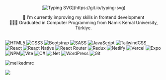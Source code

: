 <div align="center">

[![Typing SVG](https://jay-website-personal-65b76d6e8318.herokuapp.com?font=&weight=500&size=35&duration=4000&pause=1000&color=881337&center=true&vCenter=true&random=false&width=435&lines=Hi+There!+%F0%9F%91%8B%F0%9F%8F%BB;I'm+Melike+Demirci!)](https://git.io/typing-svg)

🔭 I’m currently improving my skills in frontend development  
👩🏻‍💻 Graduated in Computer Programming from Namık Kemal University, Türkiye.  
<br>
</div>

 ![HTML5](https://img.shields.io/badge/html5-%23E34F26.svg?style=for-the-badge&logo=html5&logoColor=white) ![CSS3](https://img.shields.io/badge/css3-%231572B6.svg?style=for-the-badge&logo=css3&logoColor=white) ![Bootstrap](https://img.shields.io/badge/Bootstrap-%23563D7C.svg?style=for-the-badge&logo=bootstrap&logoColor=white) ![SASS](https://img.shields.io/badge/SASS-%23CC6699.svg?style=for-the-badge&logo=sass&logoColor=white) ![JavaScript](https://img.shields.io/badge/javascript-%23323330.svg?style=for-the-badge&logo=javascript&logoColor=%23F7DF1E) ![TailwindCSS](https://img.shields.io/badge/tailwindcss-%2338B2AC.svg?style=for-the-badge&logo=tailwind-css&logoColor=white) ![React](https://img.shields.io/badge/react-%2320232a.svg?style=for-the-badge&logo=react&logoColor=%2361DAFB) ![React Native](https://img.shields.io/badge/react_native-%2320232a.svg?style=for-the-badge&logo=react&logoColor=%2361DAFB) ![React Router](https://img.shields.io/badge/React_Router-CA4245?style=for-the-badge&logo=react-router&logoColor=white) ![Redux](https://img.shields.io/badge/redux-%23593d88.svg?style=for-the-badge&logo=redux&logoColor=white) ![Netlify](https://img.shields.io/badge/netlify-%23000000.svg?style=for-the-badge&logo=netlify&logoColor=#00C7B7) ![Vercel](https://img.shields.io/badge/vercel-%23000000.svg?style=for-the-badge&logo=vercel&logoColor=white) ![Expo](https://img.shields.io/badge/expo-1C1E24?style=for-the-badge&logo=expo&logoColor=#D04A37) ![NPM](https://img.shields.io/badge/NPM-%23CB3837.svg?style=for-the-badge&logo=npm&logoColor=white)![Vite](https://img.shields.io/badge/vite-%23646CFF.svg?style=for-the-badge&logo=vite&logoColor=white) ![C#](https://img.shields.io/badge/c%23-%23239120.svg?style=for-the-badge&logo=csharp&logoColor=white)   ![.Net](https://img.shields.io/badge/.NET-5C2D91?style=for-the-badge&logo=.net&logoColor=white)  ![WordPress](https://img.shields.io/badge/WordPress-%23117AC9.svg?style=for-the-badge&logo=WordPress&logoColor=white)  ![Git](https://img.shields.io/badge/git-%23F05033.svg?style=for-the-badge&logo=git&logoColor=white)


<p align="left"> <img src="https://komarev.com/ghpvc/?username=melikedmrc&label=Profile%20views&color=0e75b6&style=flat" alt="melikedmrc" /> </p>

[![](https://visitcount.itsvg.in/api?id=Melikedmrc&icon=5&color=5)](https://visitcount.itsvg.in)

<!-- Proudly created with GPRM ( https://gprm.itsvg.in ) -->
